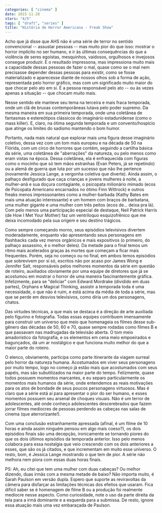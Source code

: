 ```yaml
---
categories: [ "cinema" ]
date: 2015-11-28
stars: "4/5"
tags: [ "draft", "series" ]
title: "História de Horror Americana - Freak Show"
---
```

Acho que já disse que AHS não é uma série de terror no sentido convencional -- assustar pessoas -- mas muito pior do que isso: mostrar o horror implícito no ser humano, e ir às últimas consequências do que a violência de seres egoístas, mesquinhos, vaidosos, orgulhosos e invejosos consegue produzir. E o resultado impressona, mas impressiona muito mais a capacidade dessas pessoas de fazer o mal, quase como se o mal nem precisasse depender dessas pessoas para existir, como se fosse materializado e aparecesse diante de nossos olhos sob a forma de ação, representada pelo horror gráfico, mas com um significado muito maior do que chocar pelo ato em si. É a pessoa responsável pelo ato -- ou às vezes apenas a situação -- que chocam muito mais.

Nesse sentido ele manteve seu tema na terceira e mais fraca temporada, onde um clã de bruxas contemporâneas lutava pelo poder supremo. Da mesma maneira em sua primeira temporada, onde uma coletânea de fantasmas e estereótipos clássicos do imaginário estadunidense (como o mass killer). E, claro, na ótima segunda temporada e um convento/hospício que atinge os limites do sadismo mantendo o bom humor.

Portanto, nada mais natural que explorar mais uma figura desse imaginário coletivo, dessa vez com um tom mais europeu e na década de 50 na Flórida, com um circo de horrores que contém, seguindo a cartilha básica da série, uma coletânea de "aberrações" da natureza, ou pelo menos como eram vistas na época. Dessa coletânea, ela é enfraquecida com figuras como o mocinho que só tem mãos estranhas (Evan Peters, já se repetindo) ou a alemã de guerra que luta por um sucesso que não lhe pertence (novamente Jessica Lange, a vergonha coletiva que diverte). Ainda assim, o palhaço desfigurado que caça crianças e jovens mulheres à noite, a mulher-anã e sua doçura contagiante, o psicopata milionário mimado (ecos de Psicopata Americano encarnados no ótimo Finn Wittrock) e outros freaks menos impressonantes como a mulher-barbada (Kathy Bates em mais uma atuação interessante) e um homem com braços de barbatana, uma mulher gigante e uma mulher com três peitos (ecos de... deixa pra lá). Com pelo menos uma participação especial de destaque, Neil Patrick Harris (de How I Met Your Mother) faz um ventríloquo esquizofrênico que me deixa incomodado pela sua origem e seu destino trágicos.

Como sempre começando morno, seus episódios televisivos divertem moderadamente, enquanto vão apresentando seus personagens em flashbacks cada vez menos orgânicos e mais expositivos (o primeiro, do palhaço assassino, é o melhor deles). Da metade para o final temos um ritmo mais acelerados graças às mortes que começam a ficar mais frequentes. Porém, seja no começo ou no final, em ambos temos episódios que sobrevivem por si só, escritos não por acaso por James Wong e Jennifer Salt, responsáveis pelos melhores momentos da série em questão de roteiro, auxiliados obviamente por uma equipe de diretores que já se acostumou em mostrar o horror de uma maneira fascinantemente gráfica. Infelizmente, para se "deliciar" com Edward Mordrake (dividido em duas partes), Orphans e Magical Thinking, assistir a temporada toda é uma necessidade, o que não é ruim, e está acima da média de toda a série, mas que se perde em desvios televisivos, como diria um dos personagens, chatos.

Das virtudes técnicas, a que mais se destaca é a direção de arte auxiliada pelo figurino e fotografia. Todas essas equipes contribuem imensamente para construir um universo que meio que homenageia os filmes desse sub-gênero das décadas de 50, 60 e 70, quase sempre rodadas como filmes B e que passavam nas madrugadas da televisão aberta. O tom meio amadorístico da fotografia, e os elementos em cena meio empoeirados e bagunçados, dá um ar nostálgico e que funciona muito melhor do que a maior parte do roteiro.

O elenco, obviamente, participa como parte itinerante da viagem surreal pelo horror da natureza humana. Acostumados em viver seus personagens por muito tempo, logo no começo já estão mais que acostumados com seus papéis, mas são subutilizados na maior parte do tempo. Felizmente, quase todos possuem momentos marcantes, e eu separo particularmente os momentos mais humanos da série, onde entendemos as reais motivações para os atos de bondade de seus poucos personagens virtuosos. Mas é claro que a série está aí para apresentar o pior do ser humano, e esses momentos possuem seu arsenal de choques visuais. Não é um terror de adolescentes, até onde conheço adolescentes descerebrados que fazem jorrar filmes medíocres de pessoas perdendo as cabeças nas salas de cinema (que aterrorizante!).

Com uma conclusão estranhamente apressada (afinal, é um filme de 10 horas e ainda assim ninguém pensou em algo mais coeso?), os dois episódios finais são uma decepção, ironicamente se tornando piores do que os dois últimos episódios da temporada anterior. Isso pelo menos colabora para essa nostalgia que veio crescendo com os dois anteriores a esses, que são os já citados, e que incrementam em muito esse universo. O resto, bom, é Jessica Lange mostrando o que tem de pior. A série não melhora nem piora com essas duas horas finais.

PS: Ah, eu citei que tem uma mulher com duas cabeças? Ou melhor dizendo, duas irmãs com a mesma metade de baixo? Não importa muito, é Sarah Paulson em versão dupla. Espero que suporte as reviravoltas da câmera para disfarçar as limitações técnicas dos efeitos que usaram. Fica difícil saber se é homenagem de filme B ou a produção foi realmente medíocre nesse aspecto. Como curiosidade, note o uso da parte direita da tela para a irmã dominante e a esquerda para a submissa. De resto, ignore essa atuação mais uma vez embaraçada de Paulson.

